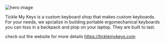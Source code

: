 ![hero image](https://ticklemykeys.com/og.webp)

Tickle My Keys is a custom keyboard shop that makes custom keyboards. For your needs, we spcialize in building portable ergomechanical keyboards you can toss in a backpack and plop on your laptop. They are built to last.

check out the website for more details https://ticklemykeys.com
